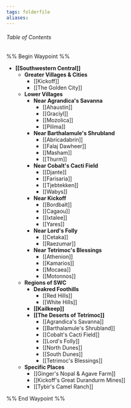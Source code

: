 ```yaml
---
tags: folderfile
aliases:
---
```

###### Table of Contents
%% Begin Waypoint %%
- **[[Southwestern Central]]**
	- **Greater Villages & Cities**
		- [[Kickoff]]
		- [[The Golden City]]
	- **Lower Villages**
		- **Near Agrandica's Savanna**
			- [[Ahaustin]]
			- [[Graciyl]]
			- [[Mozolica]]
			- [[Pilima]]
		- **Near Barthalamule's Shrubland**
			- [[Abricadabrin]]
			- [[Falaj Dawheer]]
			- [[Masham]]
			- [[Thurm]]
		- **Near Cobalt's Cacti Field**
			- [[Djante]]
			- [[Farisaria]]
			- [[Tjebtekken]]
			- [[Wabys]]
		- **Near Kickoff**
			- [[Bordbalt]]
			- [[Cagaou]]
			- [[Ixtalee]]
			- [[Yares]]
		- **Near Lord's Folly**
			- [[Cetaka]]
			- [[Raezumar]]
		- **Near Tetrimoc's Blessings**
			- [[Athenion]]
			- [[Kamarios]]
			- [[Mocaea]]
			- [[Motonnos]]
	- **Regions of SWC**
		- **Deakred Foothills**
			- [[Red Hills]]
			- [[White Hills]]
		- **[[Kailkeep]]**
		- **[[The Deserts of Tetrimoc]]**
			- [[Agrandica's Savanna]]
			- [[Barthalamule's Shrubland]]
			- [[Cobalt's Cacti Field]]
			- [[Lord's Folly]]
			- [[North Dunes]]
			- [[South Dunes]]
			- [[Tetrimoc's Blessings]]
	- **Specific Places**
		- [[Ginger's Nopal & Agave Farm]]
		- [[Kickoff's Great Durandurm Mines]]
		- [[Tybir's Camel Ranch]]

%% End Waypoint %%
